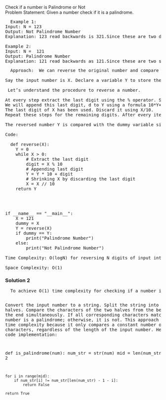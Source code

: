 Check if a number is Palindrome or Not<br>
Problem Statement:  Given a number check if it is a palindrome.
<pre>
  Example 1:
Input: N = 123
Output: Not Palindrome Number
Explanation: 123 read backwards is 321.Since these are two different numbers 123 is not a palindrome.

Example 2:
Input: N =  121 
Output: Palindrome Number
Explanation: 121 read backwards as 121.Since these are two same numbers 121 is a palindrome.
</pre>

<pre>
  Approach:  We can reverse the original number and compare the original with the reversed number. If both are the same, the number qualifies as a palindrome number.

Say the input number is X. Declare a variable Y to store the reverse and initialize it to 0. Make a copy of X, say dummy that will be used later for comparison.

 Let’s understand the procedure to reverse a number.

At every step extract the last digit using the % operator. Suppose X%10 = d.
We will append this last digit, d to Y using a formula 10*Y+d.
The last digit of X has been used. Discard it using X/10. 
Repeat these steps for the remaining digits. After every iteration, the size of X will shrink by one digit. Terminate the iteration when X = 0 meaning no new digits are left to be reversed.

The reversed number Y is compared with the dummy variable since X was destroyed while iteration. If Y equals dummy print “Palindrome Number” otherwise “Not Palindrome Number”.

Code:

  def reverse(X):
    Y = 0
    while X > 0:
        # Extract the last digit
        digit = X % 10
        # Appending last digit
        Y = Y * 10 + digit
        # Shrinking X by discarding the last digit
        X = X // 10
    return Y




if __name__ == "__main__":
    X = 121
    dummy = X
    Y = reverse(X)
    if dummy == Y:
        print("Palindrome Number")
    else:
        print("Not Palindrome Number")
  
Time Complexity: O(logN) for reversing N digits of input integer.

Space Complexity: O(1)
</pre>

<h3>Solution 2</h3>
<pre>
  To achieve O(1) time complexity for checking if a number is a palindrome, you can employ the following approach:

Convert the input number to a string.
Split the string into two halves.
Compare the characters of the two halves from the beginning and the end simultaneously.
If all corresponding characters match, the number is a palindrome; otherwise, it is not.
This approach has O(1) time complexity because it only compares a constant number of characters, regardless of the length of the input number.
Here's the code implementation:

def is_palindrome(num):
    num_str = str(num)
    mid = len(num_str) // 2

    for i in range(mid):
        if num_str[i] != num_str[len(num_str) - 1 - i]:
            return False

    return True
</pre>
